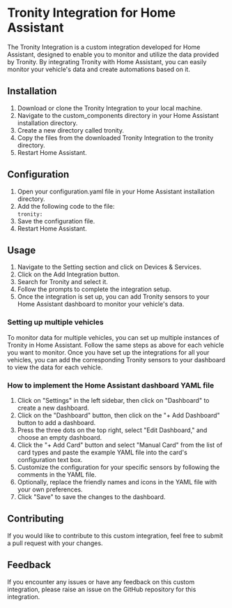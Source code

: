 # Tronity Integration for Home Assistant

The Tronity Integration is a custom integration developed for Home Assistant, designed to enable you to monitor and 
utilize the data provided by Tronity. By integrating Tronity with Home Assistant, you can easily monitor your vehicle's 
data and create automations based on it.

## Installation

1. Download or clone the Tronity Integration to your local machine.
2. Navigate to the custom_components directory in your Home Assistant installation directory.
3. Create a new directory called tronity.
4. Copy the files from the downloaded Tronity Integration to the tronity directory.
5. Restart Home Assistant.

## Configuration

1. Open your configuration.yaml file in your Home Assistant installation directory.
2. Add the following code to the file: </br>
  ```tronity:```
3. Save the configuration file.
4. Restart Home Assistant.

## Usage

1. Navigate to the Setting section and click on Devices & Services.
2. Click on the Add Integration button.
3. Search for Tronity and select it.
4. Follow the prompts to complete the integration setup.
5. Once the integration is set up, you can add Tronity sensors to your Home Assistant dashboard to monitor your vehicle's data.

### Setting up multiple vehicles
To monitor data for multiple vehicles, you can set up multiple instances of Tronity in Home Assistant. Follow the same steps as above for each vehicle you want to monitor. Once you have set up the integrations for all your vehicles, you can add the corresponding Tronity sensors to your dashboard to view the data for each vehicle.

### How to implement the Home Assistant dashboard YAML file
1. Click on "Settings" in the left sidebar, then click on "Dashboard" to create a new dashboard.
2. Click on the "Dashboard" button, then click on the "+ Add Dashboard" button to add a dashboard.
3. Press the three dots on the top right, select "Edit Dashboard," and choose an empty dashboard. 
4. Click the "+ Add Card" button and select "Manual Card" from the list of card types and paste the example YAML file into the card's configuration text box.
5. Customize the configuration for your specific sensors by following the comments in the YAML file.
6. Optionally, replace the friendly names and icons in the YAML file with your own preferences.
7. Click "Save" to save the changes to the dashboard.

## Contributing

If you would like to contribute to this custom integration, feel free to submit a pull request with your changes.

## Feedback

If you encounter any issues or have any feedback on this custom integration, please raise an issue on the GitHub repository for this integration.


